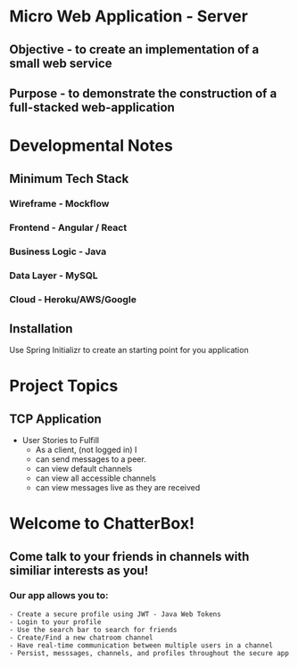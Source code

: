 # Micro Web Application - Server
## Objective - to create an implementation of a small web service
## Purpose - to demonstrate the construction of a full-stacked web-application
# Developmental Notes
## Minimum Tech Stack
### Wireframe - Mockflow
### Frontend - Angular / React
### Business Logic - Java
### Data Layer - MySQL
### Cloud - Heroku/AWS/Google
## Installation
Use Spring Initializr to create an starting point for you application

# Project Topics
## TCP Application
- User Stories to Fulfill
    - As a client, (not logged in) I
    - can send messages to a peer.
    - can view default channels
    - can view all accessible channels
    - can view messages live as they are received

# Welcome to ChatterBox!
## Come talk to your friends in channels with similiar interests as you!

### Our app allows you to:
    - Create a secure profile using JWT - Java Web Tokens
    - Login to your profile
    - Use the search bar to search for friends
    - Create/Find a new chatroom channel
    - Have real-time communication between multiple users in a channel
    - Persist, messsages, channels, and profiles throughout the secure app